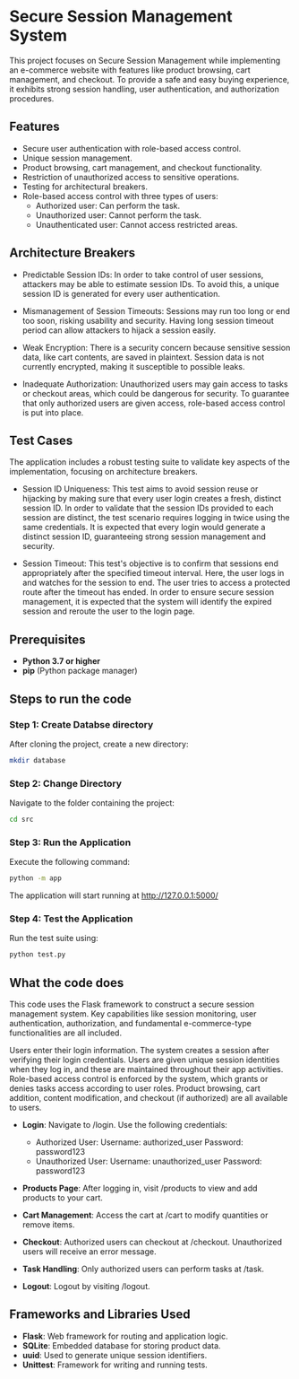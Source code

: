 # Secure Session Management System

This project focuses on Secure Session Management while implementing an e-commerce website with features like product browsing, cart management, and checkout. To provide a safe and easy buying experience, it exhibits strong session handling, user authentication, and authorization procedures.

## Features
- Secure user authentication with role-based access control.
- Unique session management.
- Product browsing, cart management, and checkout functionality.
- Restriction of unauthorized access to sensitive operations.
- Testing for architectural breakers.
- Role-based access control with three types of users:
  - Authorized user: Can perform the task.
  - Unauthorized user: Cannot perform the task.
  - Unauthenticated user: Cannot access restricted areas.
 
## Architecture Breakers
- Predictable Session IDs: In order to take control of user sessions, attackers may be able to estimate session IDs. To avoid this, a unique session ID is generated for every user authentication.

- Mismanagement of Session Timeouts: Sessions may run too long or end too soon, risking usability and security. Having long session timeout period can allow attackers to hijack a session easily.

- Weak Encryption: There is a security concern because sensitive session data, like cart contents, are saved in plaintext. Session data is not currently encrypted, making it susceptible to possible leaks.

- Inadequate Authorization: Unauthorized users may gain access to tasks or checkout areas, which could be dangerous for security. To guarantee that only authorized users are given access, role-based access control is put into place.


## Test Cases
The application includes a robust testing suite to validate key aspects of the implementation, focusing on architecture breakers.

- Session ID Uniqueness:
This test aims to avoid session reuse or hijacking by making sure that every user login creates a fresh, distinct session ID. In order to validate that the session IDs provided to each session are distinct, the test scenario requires logging in twice using the same credentials. It is expected that every login would generate a distinct session ID, guaranteeing strong session management and security.

- Session Timeout:
This test's objective is to confirm that sessions end appropriately after the specified timeout interval. Here, the user logs in and watches for the session to end. The user tries to access a protected route after the timeout has ended. In order to ensure secure session management, it is expected that the system will identify the expired session and reroute the user to the login page.


## Prerequisites
- **Python 3.7 or higher**  
- **pip** (Python package manager)  


## Steps to run the code

### Step 1: Create Databse directory
After cloning the project, create a new directory:
```bash
mkdir database
```

### Step 2: Change Directory
Navigate to the folder containing the project:
```bash
cd src
```

### Step 3: Run the Application
Execute the following command:

```bash
python -m app
```
The application will start running at http://127.0.0.1:5000/

### Step 4: Test the Application
Run the test suite using:
```bash
python test.py
```

## What the code does
This code uses the Flask framework to construct a secure session management system. Key capabilities like session monitoring, user authentication, authorization, and fundamental e-commerce-type functionalities are all included.

Users enter their login information. The system creates a session after verifying their login credentials. Users are given unique session identities when they log in, and these are maintained throughout their app activities. Role-based access control is enforced by the system, which grants or denies tasks access according to user roles. Product browsing, cart addition, content modification, and checkout (if authorized) are all available to users.

- **Login**: 
  Navigate to /login. Use the following credentials:
  - Authorized User:
    Username: authorized_user
    Password: password123
  - Unauthorized User:
    Username: unauthorized_user
    Password: password123

- **Products Page**: 
After logging in, visit /products to view and add products to your cart.

- **Cart Management**:
Access the cart at /cart to modify quantities or remove items.

- **Checkout**:
Authorized users can checkout at /checkout. Unauthorized users will receive an error message.

- **Task Handling**:
Only authorized users can perform tasks at /task.

- **Logout**:
Logout by visiting /logout.

## Frameworks and Libraries Used
- **Flask**: Web framework for routing and application logic.
- **SQLite**: Embedded database for storing product data.
- **uuid**: Used to generate unique session identifiers.
- **Unittest**: Framework for writing and running tests.
